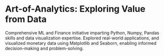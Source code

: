 # Art-of-Analytics: Exploring Value from Data
Comprehensive ML and Finance initiative imparting Python, Numpy, Pandas skills and data visualization expertise. Explored real-world applications, and visualized monetary data using Matplotlib and Seaborn, enabling informed decision-making and problem-solving.
